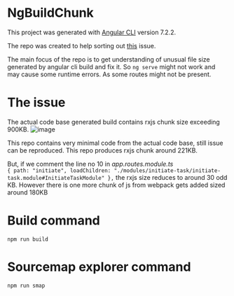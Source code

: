 # NgBuildChunk

This project was generated with [Angular CLI](https://github.com/angular/angular-cli) version 7.2.2.

The repo was created to help sorting out [this](https://github.com/angular/angular-cli/issues/15267) issue.

The main focus of the repo is to get understanding of unusual file size generated by angular cli build and fix it. So `ng serve` might not work and may cause some runtime errors. As some routes might not be present.

# The issue
The actual code base generated build contains rxjs chunk size exceeding 900KB.
![image](https://user-images.githubusercontent.com/13726932/62603510-ada06d00-b913-11e9-9774-6cfdb2014c23.png)

This repo contains very minimal code from the actual code base, still issue can be reproduced. This repo produces rxjs chunk around 221KB.


But, if we comment the line no 10 in *app.routes.module.ts*  
`{ path: "initiate", loadChildren: "./modules/initiate-task/initiate-task.module#InitiateTaskModule" },` 
the rxjs size reduces to around 30 odd KB. However there is one more chunk of js from webpack gets added sized around 180KB


# Build command
`npm run build`

# Sourcemap explorer command
`npm run smap`

